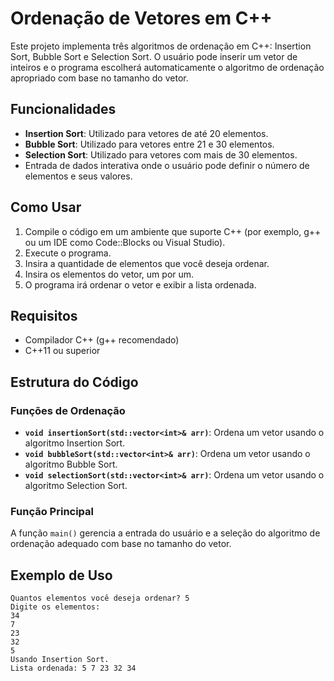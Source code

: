 # Ordenação de Vetores em C++

Este projeto implementa três algoritmos de ordenação em C++: Insertion Sort, Bubble Sort e Selection Sort. O usuário pode inserir um vetor de inteiros e o programa escolherá automaticamente o algoritmo de ordenação apropriado com base no tamanho do vetor.

## Funcionalidades

- **Insertion Sort**: Utilizado para vetores de até 20 elementos.
- **Bubble Sort**: Utilizado para vetores entre 21 e 30 elementos.
- **Selection Sort**: Utilizado para vetores com mais de 30 elementos.
- Entrada de dados interativa onde o usuário pode definir o número de elementos e seus valores.

## Como Usar

1. Compile o código em um ambiente que suporte C++ (por exemplo, g++ ou um IDE como Code::Blocks ou Visual Studio).
2. Execute o programa.
3. Insira a quantidade de elementos que você deseja ordenar.
4. Insira os elementos do vetor, um por um.
5. O programa irá ordenar o vetor e exibir a lista ordenada.

## Requisitos

- Compilador C++ (g++ recomendado)
- C++11 ou superior

## Estrutura do Código

### Funções de Ordenação

- **`void insertionSort(std::vector<int>& arr)`**: Ordena um vetor usando o algoritmo Insertion Sort.
- **`void bubbleSort(std::vector<int>& arr)`**: Ordena um vetor usando o algoritmo Bubble Sort.
- **`void selectionSort(std::vector<int>& arr)`**: Ordena um vetor usando o algoritmo Selection Sort.

### Função Principal

A função `main()` gerencia a entrada do usuário e a seleção do algoritmo de ordenação adequado com base no tamanho do vetor.

## Exemplo de Uso

```plaintext
Quantos elementos você deseja ordenar? 5
Digite os elementos:
34
7
23
32
5
Usando Insertion Sort.
Lista ordenada: 5 7 23 32 34
